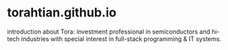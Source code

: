 # torahtian.github.io
introduction about Tora:
investment professional in semiconductors and hi-tech industries
with special interest in full-stack programming & IT systems.
